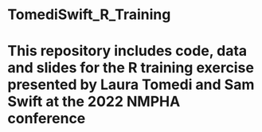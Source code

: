# TomediSwift_R_Training
# This repository includes code, data and slides for the R training exercise presented by Laura Tomedi and Sam Swift at the 2022 NMPHA conference 
